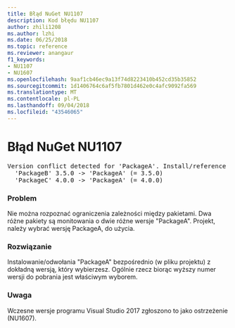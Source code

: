 ```yaml
---
title: Błąd NuGet NU1107
description: Kod błędu NU1107
author: zhili1208
ms.author: lzhi
ms.date: 06/25/2018
ms.topic: reference
ms.reviewer: anangaur
f1_keywords:
- NU1107
- NU1607
ms.openlocfilehash: 9aaf1cb46ec9a13f74d8223410b452cd35b35852
ms.sourcegitcommit: 1d1406764c6af5fb7801d462e0c4afc9092fa569
ms.translationtype: MT
ms.contentlocale: pl-PL
ms.lasthandoff: 09/04/2018
ms.locfileid: "43546065"
---
```

# <a name="nuget-error-nu1107"></a>Błąd NuGet NU1107

<pre>Version conflict detected for 'PackageA'. Install/reference 'PackageA' v4.0.0 directly to resolve this issue.<br/>  'PackageB' 3.5.0 -> 'PackageA' (= 3.5.0)<br/>  'PackageC' 4.0.0 -> 'PackageA' (= 4.0.0)</pre>

### <a name="issue"></a>Problem
Nie można rozpoznać ograniczenia zależności między pakietami. Dwa różne pakiety są monitowania o dwie różne wersje "PackageA". Projekt, należy wybrać wersję PackageA, do użycia.

### <a name="solution"></a>Rozwiązanie
Instalowanie/odwołania "PackageA" bezpośrednio (w pliku projektu) z dokładną wersją, który wybierzesz.
Ogólnie rzecz biorąc wyższy numer wersji do pobrania jest właściwym wyborem.

### <a name="note"></a>Uwaga
Wczesne wersje programu Visual Studio 2017 zgłoszono to jako ostrzeżenie (NU1607).
